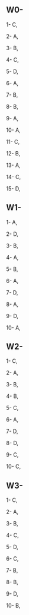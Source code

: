 ## W0-
1- C,

2- A,

3- B,

4- C,

5- D,

6- A,

7- B,

8- B,

9- A,

10- A,

11- C,

12- B,

13- A,

14- C,

15- D,

## W1-
1- A,

2- D,

3- B,

4- A,

5- B,

6- A,

7- D,

8- A,

9- D,

10- A,


## W2-

1- C,

2- A,

3- B,

4- B,

5- C,

6- A,

7- D,

8- D,

9- C,

10- C,

## W3-

1- C,

2- A,

3- B,

4- C,

5- D,

6- C,

7- B,

8- B,

9- D,

10- B,
